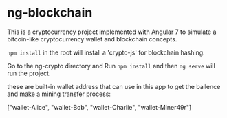 # ng-blockchain
This is a cryptocurrency project implemented with Angular 7 to simulate a bitcoin-like cryptocurrency wallet and blockchain concepts.

```npm install``` in the root will install a 'crypto-js' for blockchain hashing.

Go to the ng-crypto directory and Run ```npm install``` and then ```ng serve``` will run the project.

these are built-in wallet address that can use in this app to get the ballence and make a mining transfer process:

["wallet-Alice", "wallet-Bob", "wallet-Charlie", "wallet-Miner49r"]
